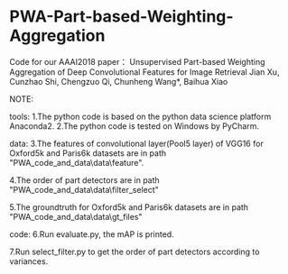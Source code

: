 # PWA-Part-based-Weighting-Aggregation
Code for our AAAI2018 paper：
Unsupervised Part-based Weighting Aggregation of Deep Convolutional Features for Image Retrieval
Jian Xu, Cunzhao Shi, Chengzuo Qi, Chunheng Wang*, Baihua Xiao

NOTE:

tools:
1.The python code is based on the python data science platform Anaconda2.
2.The python code is tested on Windows by PyCharm.


data:
3.The features of convolutional layer(Pool5 layer) of VGG16 for Oxford5k and Paris6k datasets 
  are in path "PWA_code_and_data\data\feature".
  
4.The order of part detectors are in path "PWA_code_and_data\data\filter_select"

5.The groundtruth for Oxford5k and Paris6k datasets are in path "PWA_code_and_data\data\gt_files"


code:
6.Run evaluate.py, the mAP is printed.

7.Run select_filter.py to get the order of part detectors according to variances. 
